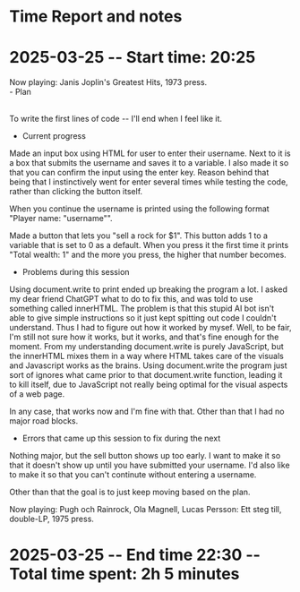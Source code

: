 # Time Report and notes

# 2025-03-25 -- Start time: 20:25
Now playing: Janis Joplin's Greatest Hits, 1973 press.
<br> - Plan </br>

<br> To write the first lines of code -- I'll end when I feel like it. </br>

- Current progress

Made an input box using HTML for user to enter their username. Next to it is a box that submits the username and saves it to a variable. I also made it so that you can confirm the input using the enter key. Reason behind that being that I instinctively went for enter several times while testing the code, rather than clicking the button itself.

When you continue the username is printed using the following format "Player name: "username"".

Made a button that lets you "sell a rock for $1". This button adds 1 to a variable that is set to 0 as a default. When you press it the first time it prints "Total wealth: 1" and the more you press, the higher that number becomes.

- Problems during this session

Using document.write to print ended up breaking the program a lot. I asked my dear friend ChatGPT what to do to fix this, and was told to use something called innerHTML. The problem is that this stupid AI bot isn't able to give simple instructions so it just kept spitting out code I couldn't understand. Thus I had to figure out how it worked by mysef. Well, to be fair, I'm still not sure how it works, but it works, and that's fine enough for the moment. From my understanding document.write is purely JavaScript, but the innerHTML mixes them in a way where HTML takes care of the visuals and Javascript works as the brains. Using document.write the program just sort of ignores what came prior to that document.write function, leading it to kill itself, due to JavaScript not really being optimal for the visual aspects of a web page.

In any case, that works now and I'm fine with that. Other than that I had no major road blocks.


- Errors that came up this session to fix during the next

Nothing major, but the sell button shows up too early. I want to make it so that it doesn't show up until you have submitted your username. I'd also like to make it so that you can't continute without entering a username.

Other than that the goal is to just keep moving based on the plan.

Now playing: Pugh och Rainrock, Ola Magnell, Lucas Persson: Ett steg till, double-LP, 1975 press.</br>

# 2025-03-25 -- End time 22:30 -- Total time spent: 2h 5 minutes

